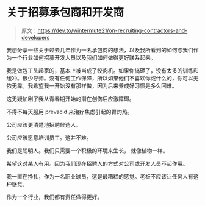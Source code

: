 # 关于招募承包商和开发商

> 原文：<https://dev.to/wintermute21/on-recruiting-contractors-and-developers>

我想分享一些关于过去几年作为一名承包商的想法，以及我所看到的如何与我们作为一个行业如何招募开发人员以及我们如何做得更好联系起来。

我是做包工头起家的，基本上被当成了绞肉机。如果你搞砸了，没有太多的训练和缓冲。很少导师。没有任何工作保障，所以如果他们不喜欢你或什么的，你可以无依无靠。我希望我一开始没有那样做，因为后来养成好习惯是多么困难。

这无疑加剧了我从青春期开始的潜在创伤后应激障碍。

不得不每天服用 prevacid 来治疗焦虑引起的胃灼热。

公司应该更清楚地招聘候选人。

公司应该愿意培训员工。这并不难。

我们是聪明人。我们只需要一个积极的环境来生长，
就像植物一样。

希望这对某人有用。因为我们现在招聘人的方式对公司或开发人员不起作用。

我一直在挣扎，作为一名职业球员，这是最糟糕的感觉。老板不应该让任何人有这种感觉。

作为一个行业，我们都有责任做得更好。
